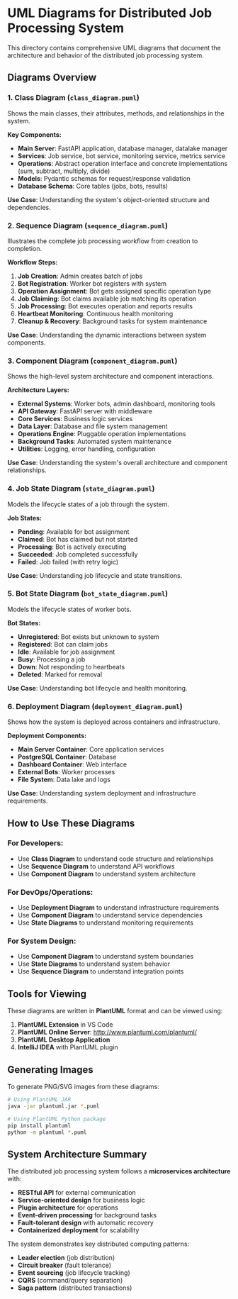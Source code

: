 # UML Diagrams for Distributed Job Processing System

This directory contains comprehensive UML diagrams that document the architecture and behavior of the distributed job processing system.

## Diagrams Overview

### 1. **Class Diagram** (`class_diagram.puml`)
Shows the main classes, their attributes, methods, and relationships in the system.

**Key Components:**
- **Main Server**: FastAPI application, database manager, datalake manager
- **Services**: Job service, bot service, monitoring service, metrics service
- **Operations**: Abstract operation interface and concrete implementations (sum, subtract, multiply, divide)
- **Models**: Pydantic schemas for request/response validation
- **Database Schema**: Core tables (jobs, bots, results)

**Use Case**: Understanding the system's object-oriented structure and dependencies.

### 2. **Sequence Diagram** (`sequence_diagram.puml`)
Illustrates the complete job processing workflow from creation to completion.

**Workflow Steps:**
1. **Job Creation**: Admin creates batch of jobs
2. **Bot Registration**: Worker bot registers with system
3. **Operation Assignment**: Bot gets assigned specific operation type
4. **Job Claiming**: Bot claims available job matching its operation
5. **Job Processing**: Bot executes operation and reports results
6. **Heartbeat Monitoring**: Continuous health monitoring
7. **Cleanup & Recovery**: Background tasks for system maintenance

**Use Case**: Understanding the dynamic interactions between system components.

### 3. **Component Diagram** (`component_diagram.puml`)
Shows the high-level system architecture and component interactions.

**Architecture Layers:**
- **External Systems**: Worker bots, admin dashboard, monitoring tools
- **API Gateway**: FastAPI server with middleware
- **Core Services**: Business logic services
- **Data Layer**: Database and file system management
- **Operations Engine**: Pluggable operation implementations
- **Background Tasks**: Automated system maintenance
- **Utilities**: Logging, error handling, configuration

**Use Case**: Understanding the system's overall architecture and component relationships.

### 4. **Job State Diagram** (`state_diagram.puml`)
Models the lifecycle states of a job through the system.

**Job States:**
- **Pending**: Available for bot assignment
- **Claimed**: Bot has claimed but not started
- **Processing**: Bot is actively executing
- **Succeeded**: Job completed successfully
- **Failed**: Job failed (with retry logic)

**Use Case**: Understanding job lifecycle and state transitions.

### 5. **Bot State Diagram** (`bot_state_diagram.puml`)
Models the lifecycle states of worker bots.

**Bot States:**
- **Unregistered**: Bot exists but unknown to system
- **Registered**: Bot can claim jobs
- **Idle**: Available for job assignment
- **Busy**: Processing a job
- **Down**: Not responding to heartbeats
- **Deleted**: Marked for removal

**Use Case**: Understanding bot lifecycle and health monitoring.

### 6. **Deployment Diagram** (`deployment_diagram.puml`)
Shows how the system is deployed across containers and infrastructure.

**Deployment Components:**
- **Main Server Container**: Core application services
- **PostgreSQL Container**: Database
- **Dashboard Container**: Web interface
- **External Bots**: Worker processes
- **File System**: Data lake and logs

**Use Case**: Understanding system deployment and infrastructure requirements.

## How to Use These Diagrams

### **For Developers:**
- Use **Class Diagram** to understand code structure and relationships
- Use **Sequence Diagram** to understand API workflows
- Use **Component Diagram** to understand system architecture

### **For DevOps/Operations:**
- Use **Deployment Diagram** to understand infrastructure requirements
- Use **Component Diagram** to understand service dependencies
- Use **State Diagrams** to understand monitoring requirements

### **For System Design:**
- Use **Component Diagram** to understand system boundaries
- Use **State Diagrams** to understand system behavior
- Use **Sequence Diagram** to understand integration points

## Tools for Viewing

These diagrams are written in **PlantUML** format and can be viewed using:

1. **PlantUML Extension** in VS Code
2. **PlantUML Online Server**: http://www.plantuml.com/plantuml/
3. **PlantUML Desktop Application**
4. **IntelliJ IDEA** with PlantUML plugin

## Generating Images

To generate PNG/SVG images from these diagrams:

```bash
# Using PlantUML JAR
java -jar plantuml.jar *.puml

# Using PlantUML Python package
pip install plantuml
python -m plantuml *.puml
```

## System Architecture Summary

The distributed job processing system follows a **microservices architecture** with:

- **RESTful API** for external communication
- **Service-oriented design** for business logic
- **Plugin architecture** for operations
- **Event-driven processing** for background tasks
- **Fault-tolerant design** with automatic recovery
- **Containerized deployment** for scalability

The system demonstrates key distributed computing patterns:
- **Leader election** (job distribution)
- **Circuit breaker** (fault tolerance)
- **Event sourcing** (job lifecycle tracking)
- **CQRS** (command/query separation)
- **Saga pattern** (distributed transactions)
